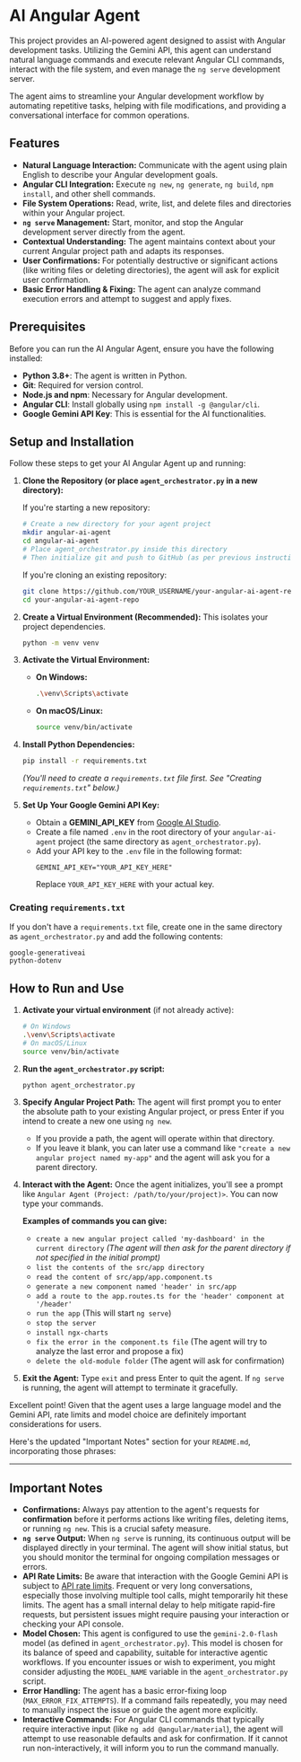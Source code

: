 # AI Angular Agent

This project provides an AI-powered agent designed to assist with Angular development tasks. Utilizing the Gemini API, this agent can understand natural language commands and execute relevant Angular CLI commands, interact with the file system, and even manage the `ng serve` development server.

The agent aims to streamline your Angular development workflow by automating repetitive tasks, helping with file modifications, and providing a conversational interface for common operations.

## Features

  * **Natural Language Interaction:** Communicate with the agent using plain English to describe your Angular development goals.
  * **Angular CLI Integration:** Execute `ng new`, `ng generate`, `ng build`, `npm install`, and other shell commands.
  * **File System Operations:** Read, write, list, and delete files and directories within your Angular project.
  * **`ng serve` Management:** Start, monitor, and stop the Angular development server directly from the agent.
  * **Contextual Understanding:** The agent maintains context about your current Angular project path and adapts its responses.
  * **User Confirmations:** For potentially destructive or significant actions (like writing files or deleting directories), the agent will ask for explicit user confirmation.
  * **Basic Error Handling & Fixing:** The agent can analyze command execution errors and attempt to suggest and apply fixes.

## Prerequisites

Before you can run the AI Angular Agent, ensure you have the following installed:

  * **Python 3.8+**: The agent is written in Python.
  * **Git**: Required for version control.
  * **Node.js and npm**: Necessary for Angular development.
  * **Angular CLI**: Install globally using `npm install -g @angular/cli`.
  * **Google Gemini API Key**: This is essential for the AI functionalities.

## Setup and Installation

Follow these steps to get your AI Angular Agent up and running:

1.  **Clone the Repository (or place `agent_orchestrator.py` in a new directory):**

    If you're starting a new repository:

    ```bash
    # Create a new directory for your agent project
    mkdir angular-ai-agent
    cd angular-ai-agent
    # Place agent_orchestrator.py inside this directory
    # Then initialize git and push to GitHub (as per previous instructions)
    ```

    If you're cloning an existing repository:

    ```bash
    git clone https://github.com/YOUR_USERNAME/your-angular-ai-agent-repo.git
    cd your-angular-ai-agent-repo
    ```

2.  **Create a Virtual Environment (Recommended):**
    This isolates your project dependencies.

    ```bash
    python -m venv venv
    ```

3.  **Activate the Virtual Environment:**

      * **On Windows:**
        ```bash
        .\venv\Scripts\activate
        ```
      * **On macOS/Linux:**
        ```bash
        source venv/bin/activate
        ```

4.  **Install Python Dependencies:**

    ```bash
    pip install -r requirements.txt
    ```

    *(You'll need to create a `requirements.txt` file first. See "Creating `requirements.txt`" below.)*

5.  **Set Up Your Google Gemini API Key:**

      * Obtain a **GEMINI\_API\_KEY** from [Google AI Studio](https://aistudio.google.com/app/apikey).
      * Create a file named `.env` in the root directory of your `angular-ai-agent` project (the same directory as `agent_orchestrator.py`).
      * Add your API key to the `.env` file in the following format:
        ```
        GEMINI_API_KEY="YOUR_API_KEY_HERE"
        ```
        Replace `YOUR_API_KEY_HERE` with your actual key.

### Creating `requirements.txt`

If you don't have a `requirements.txt` file, create one in the same directory as `agent_orchestrator.py` and add the following contents:

```
google-generativeai
python-dotenv
```

## How to Run and Use

1.  **Activate your virtual environment** (if not already active):

    ```bash
    # On Windows
    .\venv\Scripts\activate
    # On macOS/Linux
    source venv/bin/activate
    ```

2.  **Run the `agent_orchestrator.py` script:**

    ```bash
    python agent_orchestrator.py
    ```

3.  **Specify Angular Project Path:**
    The agent will first prompt you to enter the absolute path to your existing Angular project, or press Enter if you intend to create a new one using `ng new`.

      * If you provide a path, the agent will operate within that directory.
      * If you leave it blank, you can later use a command like `"create a new angular project named my-app"` and the agent will ask you for a parent directory.

4.  **Interact with the Agent:**
    Once the agent initializes, you'll see a prompt like `Angular Agent (Project: /path/to/your/project)>`. You can now type your commands.

    **Examples of commands you can give:**

      * `create a new angular project called 'my-dashboard' in the current directory`
        *(The agent will then ask for the parent directory if not specified in the initial prompt)*
      * `list the contents of the src/app directory`
      * `read the content of src/app/app.component.ts`
      * `generate a new component named 'header' in src/app`
      * `add a route to the app.routes.ts for the 'header' component at '/header'`
      * `run the app` (This will start `ng serve`)
      * `stop the server`
      * `install ngx-charts`
      * `fix the error in the component.ts file` (The agent will try to analyze the last error and propose a fix)
      * `delete the old-module folder` (The agent will ask for confirmation)

5.  **Exit the Agent:**
    Type `exit` and press Enter to quit the agent. If `ng serve` is running, the agent will attempt to terminate it gracefully.

Excellent point! Given that the agent uses a large language model and the Gemini API, rate limits and model choice are definitely important considerations for users.

Here's the updated "Important Notes" section for your `README.md`, incorporating those phrases:

---

## Important Notes

* **Confirmations:** Always pay attention to the agent's requests for **confirmation** before it performs actions like writing files, deleting items, or running `ng new`. This is a crucial safety measure.
* **`ng serve` Output:** When `ng serve` is running, its continuous output will be displayed directly in your terminal. The agent will show initial status, but you should monitor the terminal for ongoing compilation messages or errors.
* **API Rate Limits:** Be aware that interaction with the Google Gemini API is subject to [API rate limits](https://ai.google.dev/pricing). Frequent or very long conversations, especially those involving multiple tool calls, might temporarily hit these limits. The agent has a small internal delay to help mitigate rapid-fire requests, but persistent issues might require pausing your interaction or checking your API console.
* **Model Chosen:** This agent is configured to use the `gemini-2.0-flash` model (as defined in `agent_orchestrator.py`). This model is chosen for its balance of speed and capability, suitable for interactive agentic workflows. If you encounter issues or wish to experiment, you might consider adjusting the `MODEL_NAME` variable in the `agent_orchestrator.py` script.
* **Error Handling:** The agent has a basic error-fixing loop (`MAX_ERROR_FIX_ATTEMPTS`). If a command fails repeatedly, you may need to manually inspect the issue or guide the agent more explicitly.
* **Interactive Commands:** For Angular CLI commands that typically require interactive input (like `ng add @angular/material`), the agent will attempt to use reasonable defaults and ask for confirmation. If it cannot run non-interactively, it will inform you to run the command manually.

